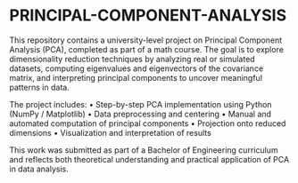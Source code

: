 # PRINCIPAL-COMPONENT-ANALYSIS
This repository contains a university-level project on Principal Component Analysis (PCA), completed as part of a math course. The goal is to explore dimensionality reduction techniques by analyzing real or simulated datasets, computing eigenvalues and eigenvectors of the covariance matrix, and interpreting principal components to uncover meaningful patterns in data.

The project includes:
	•	Step-by-step PCA implementation using Python (NumPy / Matplotlib)
	•	Data preprocessing and centering
	•	Manual and automated computation of principal components
	•	Projection onto reduced dimensions
	•	Visualization and interpretation of results

This work was submitted as part of a Bachelor of Engineering curriculum and reflects both theoretical understanding and practical application of PCA in data analysis.
